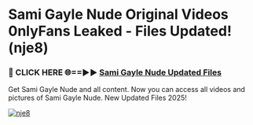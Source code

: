 # Sami Gayle Nude Original Videos 0nlyFans Leaked - Files Updated! (nje8)

<h3>🔴 CLICK HERE 🌐==►► <a href="https://tinyurl.com/4mcuefdz" rel="nofollow">Sami Gayle Nude Updated Files</a></h3>

Get Sami Gayle Nude and all content. Now you can access all videos and pictures of Sami Gayle Nude. New Updated Files 2025!

[![nje8](https://i.imgur.com/StAQSOY.gif)](https://tinyurl.com/4mcuefdz)
